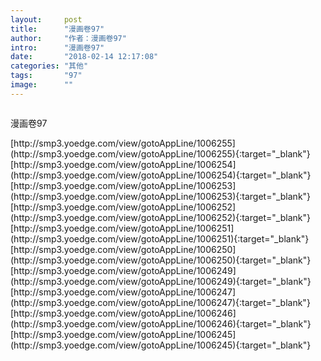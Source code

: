 ```yaml
---
layout:     post
title:      "漫画卷97"
author:     "作者：漫画卷97"
intro:      "漫画卷97"
date:       "2018-02-14 12:17:08"
categories: "其他"
tags:       "97"
image:      ""
---
```

<div style="text-align: center">
<p><img src=""/></p>
</div>
<p class="post-meta">
<span>漫画卷97</span>
</p>
[http://smp3.yoedge.com/view/gotoAppLine/1006255](http://smp3.yoedge.com/view/gotoAppLine/1006255){:target="_blank"}
[http://smp3.yoedge.com/view/gotoAppLine/1006254](http://smp3.yoedge.com/view/gotoAppLine/1006254){:target="_blank"}
[http://smp3.yoedge.com/view/gotoAppLine/1006253](http://smp3.yoedge.com/view/gotoAppLine/1006253){:target="_blank"}
[http://smp3.yoedge.com/view/gotoAppLine/1006252](http://smp3.yoedge.com/view/gotoAppLine/1006252){:target="_blank"}
[http://smp3.yoedge.com/view/gotoAppLine/1006251](http://smp3.yoedge.com/view/gotoAppLine/1006251){:target="_blank"}
[http://smp3.yoedge.com/view/gotoAppLine/1006250](http://smp3.yoedge.com/view/gotoAppLine/1006250){:target="_blank"}
[http://smp3.yoedge.com/view/gotoAppLine/1006249](http://smp3.yoedge.com/view/gotoAppLine/1006249){:target="_blank"}
[http://smp3.yoedge.com/view/gotoAppLine/1006247](http://smp3.yoedge.com/view/gotoAppLine/1006247){:target="_blank"}
[http://smp3.yoedge.com/view/gotoAppLine/1006246](http://smp3.yoedge.com/view/gotoAppLine/1006246){:target="_blank"}
[http://smp3.yoedge.com/view/gotoAppLine/1006245](http://smp3.yoedge.com/view/gotoAppLine/1006245){:target="_blank"}



